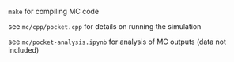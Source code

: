`make` for compiling MC code

see `mc/cpp/pocket.cpp` for details on running the simulation

see `mc/pocket-analysis.ipynb` for analysis of MC outputs (data not included)